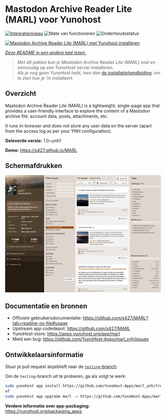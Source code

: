 <!--
NB: Deze README is automatisch gegenereerd door <https://github.com/YunoHost/apps/tree/master/tools/readme_generator>
Hij mag NIET handmatig aangepast worden.
-->

# Mastodon Archive Reader Lite (MARL) voor Yunohost

[![Integratieniveau](https://apps.yunohost.org/badge/integration/marl)](https://ci-apps.yunohost.org/ci/apps/marl/)
![Mate van functioneren](https://apps.yunohost.org/badge/state/marl)
![Onderhoudsstatus](https://apps.yunohost.org/badge/maintained/marl)

[![Mastodon Archive Reader Lite (MARL) met Yunohost installeren](https://install-app.yunohost.org/install-with-yunohost.svg)](https://install-app.yunohost.org/?app=marl)

*[Deze README in een andere taal lezen.](./ALL_README.md)*

> *Met dit pakket kun je Mastodon Archive Reader Lite (MARL) snel en eenvoudig op een YunoHost-server installeren.*  
> *Als je nog geen YunoHost hebt, lees dan [de installatiehandleiding](https://yunohost.org/install), om te zien hoe je 'm installeert.*

## Overzicht

Mastodon Archive Reader Lite (MARL) is a lightweight, single-page app that provides a user-friendly interface to explore the content of a Mastodon archive file: account data, posts, attachments, etc.

It runs in-browser and does not store any user data on the server (apart from the access log as per your YNH configuration).


**Geleverde versie:** 1.0~ynh1

**Demo:** <https://s427.github.io/MARL>

## Schermafdrukken

![Schermafdrukken van Mastodon Archive Reader Lite (MARL)](./doc/screenshots/marl_ynh.png)

## Documentatie en bronnen

- Officiele gebruikersdocumentatie: <https://github.com/s427/MARL?tab=readme-ov-file#usage>
- Upstream app codedepot: <https://github.com/s427/MARL>
- YunoHost-store: <https://apps.yunohost.org/app/marl>
- Meld een bug: <https://github.com/YunoHost-Apps/marl_ynh/issues>

## Ontwikkelaarsinformatie

Stuur je pull request alsjeblieft naar de [`testing`-branch](https://github.com/YunoHost-Apps/marl_ynh/tree/testing).

Om de `testing`-branch uit te proberen, ga als volgt te werk:

```bash
sudo yunohost app install https://github.com/YunoHost-Apps/marl_ynh/tree/testing --debug
of
sudo yunohost app upgrade marl -u https://github.com/YunoHost-Apps/marl_ynh/tree/testing --debug
```

**Verdere informatie over app-packaging:** <https://yunohost.org/packaging_apps>
